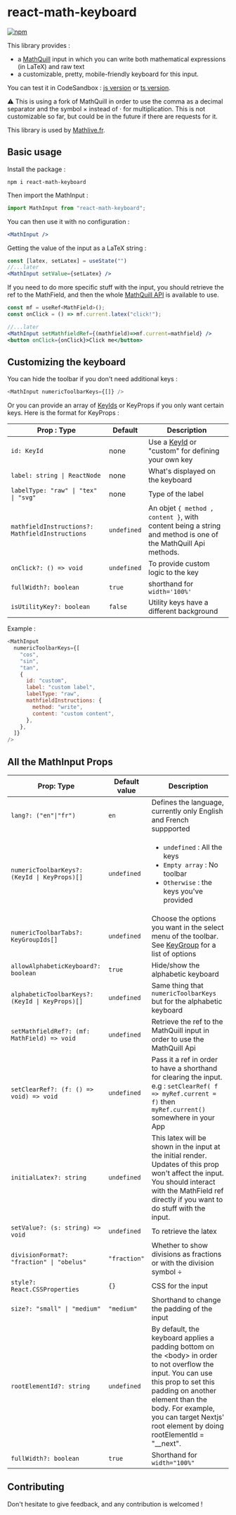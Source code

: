 # react-math-keyboard

[![npm](https://badgen.net/npm/v/react-math-keyboard)](https://www.npmjs.com/package/react-math-keyboard)

This library provides :

- a [MathQuill](http://www.mathquill.com) input in which you can write both mathematical expressions (in LaTeX) and raw text
- a customizable, pretty, mobile-friendly keyboard for this input.

You can test it in CodeSandbox : [js version](https://codesandbox.io/s/epic-wildflower-v1jlww) or [ts version](https://codesandbox.io/s/react-mat-keyboard-ts-playground-w01638).

:warning: This is using a fork of MathQuill in order to use the comma as a decimal separator and the symbol $\times$ instead of $\cdot$ for multiplication. This is not customizable so far, but could be in the future if there are requests for it.

This library is used by [Mathlive.fr](https://www.mathlive.fr).

## Basic usage

Install the package :

```nodejs
npm i react-math-keyboard
```

Then import the MathInput :

```jsx
import MathInput from "react-math-keyboard";
```

You can then use it with no configuration :

```jsx
<MathInput />
```

Getting the value of the input as a LaTeX string :

```jsx
const [latex, setLatex] = useState("")
//...later
<MathInput setValue={setLatex} />
```

If you need to do more specific stuff with the input, you should retrieve the ref to the MathField, and then the whole [MathQuill API](http://docs.mathquill.com/en/latest/Api_Methods/) is available to use.

```jsx
const mf = useRef<MathField>();
const onClick = () => mf.current.latex("click!");

//...later
<MathInput setMathfieldRef={(mathfield)=>mf.current=mathfield} />
<button onClick={onClick}>Click me</button>
```

## Customizing the keyboard

You can hide the toolbar if you don't need additional keys :

```js
<MathInput numericToolbarKeys={[]} />
```

Or you can provide an array of [KeyIds](https://github.com/krirkrirk/react-math-keyboard/tree/main/src/keyboard/keys/keyIds.ts) or KeyProps if you only want certain keys. Here is the format for KeyProps :

| Prop : Type                                     | Default     | Description                                                                                                                                 |
| ----------------------------------------------- | ----------- | ------------------------------------------------------------------------------------------------------------------------------------------- |
| `id: KeyId`                                     | none        | Use a [KeyId](https://github.com/krirkrirk/react-math-keyboard/tree/main/src/keyboard/keys/keyIds.ts) or "custom" for defining your own key |
| `label: string \| ReactNode`                    | none        | What's displayed on the keyboard                                                                                                            |
| `labelType: "raw" \| "tex" \| "svg"`            | none        | Type of the label                                                                                                                           |
| `mathfieldInstructions?: MathfieldInstructions` | `undefined` | An objet `{ method , content }`, with content being a string and method is one of the MathQuill Api methods.                                |
| `onClick?: () => void`                          | `undefined` | To provide custom logic to the key                                                                                                          |
| `fullWidth?: boolean`                           | `true`      | shorthand for `width='100%'`                                                                                                                |
| `isUtilityKey?: boolean`                        | `false`     | Utility keys have a different background                                                                                                    |

Example :

```js
<MathInput
  numericToolbarKeys={[
    "cos",
    "sin",
    "tan",
    {
      id: "custom",
      label: "custom label",
      labelType: "raw",
      mathfieldInstructions: {
        method: "write",
        content: "custom content",
      },
    },
  ]}
/>
```

## All the MathInput Props

| Prop: Type                                      | Default value | Description                                                                                                                                                                                                                                                             |
| ----------------------------------------------- | ------------- | ----------------------------------------------------------------------------------------------------------------------------------------------------------------------------------------------------------------------------------------------------------------------- |
| `lang?: ("en"\|"fr")`                           | `en`          | Defines the language, currently only English and French suppported                                                                                                                                                                                                      |
| `numericToolbarKeys?: (KeyId \| KeyProps)[]`    | `undefined`   | <ul><li> `undefined` : All the keys </li><li> `Empty array` : No toolbar </li><li> `Otherwise` : the keys you've provided </li></ul>                                                                                                                                    |
| `numericToolbarTabs?: KeyGroupIds[]`            | `undefined`   | Choose the options you want in the select menu of the toolbar. See [KeyGroup](https://github.com/krirkrirk/react-math-keyboard/tree/main/src/keyboard/keys/keyGroup.ts) for a list of options                                                                           |
| `allowAlphabeticKeyboard?: boolean`             | `true`        | Hide/show the alphabetic keyboard                                                                                                                                                                                                                                       |
| `alphabeticToolbarKeys?: (KeyId \| KeyProps)[]` | `undefined`   | Same thing that `numericToolbarKeys` but for the alphabetic keyboard                                                                                                                                                                                                    |
| `setMathfieldRef?: (mf: MathField) => void`     | `undefined`   | Retrieve the ref to the MathQuill input in order to use the MathQuill Api                                                                                                                                                                                               |
| `setClearRef?: (f: () => void) => void`         | `undefined`   | Pass it a ref in order to have a shorthand for clearing the input. e.g : `setClearRef( f => myRef.current = f)` then `myRef.current()` somewhere in your App                                                                                                            |
| `initialLatex?: string`                         | `undefined`   | This latex will be shown in the input at the initial render. Updates of this prop won't affect the input. You should interact with the MathField ref directly if you want to do stuff with the input.                                                                   |
| `setValue?: (s: string) => void`                | `undefined`   | To retrieve the latex                                                                                                                                                                                                                                                   |
| `divisionFormat?: "fraction" \| "obelus"`       | `"fraction"`  | Whether to show divisions as fractions or with the division symbol ÷                                                                                                                                                                                                    |
| `style?: React.CSSProperties`                   | `{}`          | CSS for the input                                                                                                                                                                                                                                                       |
| `size?: "small" \| "medium"`                    | `"medium"`    | Shorthand to change the padding of the input                                                                                                                                                                                                                            |
| `rootElementId?: string`                        | `undefined`   | By default, the keyboard applies a padding bottom on the \<body\> in order to not overflow the input. You can use this prop to set this padding on another element than the body. For example, you can target Nextjs' root element by doing rootElementId = "\_\_next". |
| `fullWidth?: boolean`                           | `true`        | Shorthand for `width="100%"`                                                                                                                                                                                                                                            |

## Contributing

Don't hesitate to give feedback, and any contribution is welcomed !
